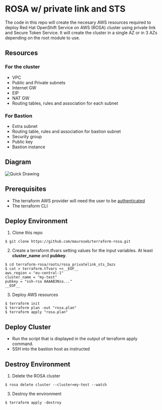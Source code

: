 # ROSA w/ private link and STS

The code in this repo will create the necesary AWS resources required to deploy Red Hat OpenShift Service on AWS (ROSA) cluster using private link and Secure Token Service.
It will create the cluster in a single AZ or in 3 AZs depending on the root module to use.

## Resources

### For the cluster

 * VPC
 * Public and Private subnets
 * Internet GW
 * EIP
 * NAT GW
 * Routing tables, rules and association for each subnet

### For Bastion

 * Extra subnet
 * Routing table, rules and association for bastion subnet
 * Security group
 * Public key
 * Bastion instance

## Diagram

![Quick Drawing](./images/quick-drawing.png)



## Prerequisites

 * The terraform AWS provider will need the user to be [authenticated](https://registry.terraform.io/providers/hashicorp/aws/latest/docs#authentication-and-configuration)
 * The terraform CLI

## Deploy Environment

1. Clone this repo
```
$ git clone https://github.com/mauroseb/terraform-rosa.git
```
2. Create a terraform.tfvars setting values for the input variables. At least __cluster_name__ and __pubkey__.
```
$ cd terraform-rosa/roots/rosa_privatelink_sts_3azs
$ cat > terraform.tfvars <<__EOF__
aws_region = "eu-central-1"   
cluster_name = "my-test"
pubkey = "ssh-rsa AAAAB3Nza..."
__EOF__
```

3. Deploy AWS resources
```
$ terraform init
$ terraform plan -out "rosa.plan"
$ terraform apply "rosa.plan"
```


## Deploy Cluster

- Run the script that is displayed in the output of terraform apply command.
- SSH into the bastion host as instructed

## Destroy Environment
1. Delete the ROSA cluster
```
$ rosa delete cluster --cluster=my-test --watch
```
3. Destroy the environment
```
$ terraform apply -destroy
```

